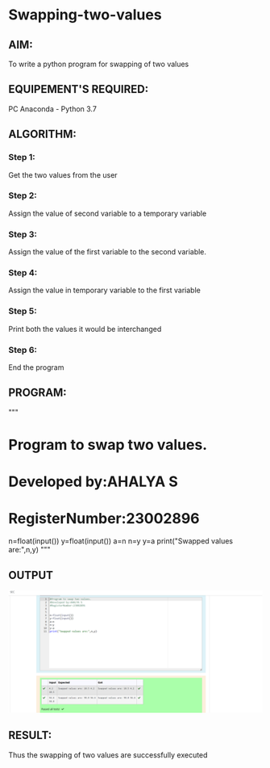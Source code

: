 # Swapping-two-values
## AIM:
To write a python program for swapping of two values
## EQUIPEMENT'S REQUIRED: 
PC
Anaconda - Python 3.7
## ALGORITHM: 
### Step 1:
Get the two values from the user
### Step 2: 
Assign the value of second variable to a temporary variable 
### Step 3: 
Assign the value of the first variable to the second variable.
### Step 4:  
Assign the value in temporary variable to the first variable
### Step 5: 
Print both the values it would be interchanged
### Step 6: 
End the program
## PROGRAM:
"""
# Program to swap two values.
# Developed by:AHALYA S 
# RegisterNumber:23002896

n=float(input())
y=float(input())
a=n
n=y
y=a
print("Swapped values are:",n,y)
"""
## OUTPUT
![output](<Screenshot 2023-10-20 091845.png>)

## RESULT:
Thus the swapping of two values are successfully executed



